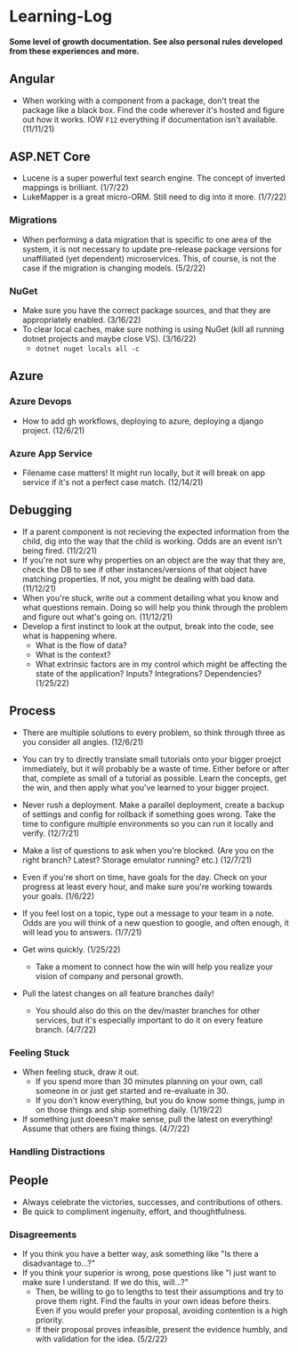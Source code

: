 # Learning-Log
#### Some level of growth documentation. See also personal rules developed from these experiences and more. 

## Angular

- When working with a component from a package, don't treat the package like a black box. Find the code wherever it's hosted and figure out how it works. IOW `F12` everything if documentation isn't available. (11/11/21)
  
## ASP.NET Core

- Lucene is a super powerful text search engine. The concept of inverted mappings is brilliant. (1/7/22)
- LukeMapper is a great micro-ORM. Still need to dig into it more. (1/7/22)
  
### Migrations
- When performing a data migration that is specific to one area of the system, it is not necessary to update pre-release package versions for unaffiliated (yet dependent) microservices. This, of course, is not the case if the migration is changing models. (5/2/22)
### NuGet
- Make sure you have the correct package sources, and that they are appropriately enabled. (3/16/22)
- To clear local caches, make sure nothing is using NuGet (kill all running dotnet projects and maybe close VS). (3/16/22)
  - `dotnet nuget locals all -c`

## Azure

### Azure Devops
- How to add gh workflows, deploying to azure, deploying a django project. (12/6/21)

### Azure App Service
- Filename case matters! It might run locally, but it will break on app service if it's not a perfect case match. (12/14/21)

## Debugging

- If a parent component is not recieving the expected information from the child, dig into the way that the child is working. Odds are an event isn't being fired. (11/2/21)
- If you're not sure why properties on an object are the way that they are, check the DB to see if other instances/versions of that object have matching properties. If not, you might be dealing with bad data. (11/12/21)
- When you're stuck, write out a comment detailing what you know and what questions remain. Doing so will help you think through the problem and figure out what's going on. (11/12/21)
- Develop a first instinct to look at the output, break into the code, see what is happening where. 
  - What is the flow of data? 
  - What is the context? 
  - What extrinsic factors are in my control which might be affecting the state of the application? Inputs? Integrations? Dependencies? (1/25/22)

## Process 

- There are multiple solutions to every problem, so think through three as you consider all angles. (12/6/21)
- You can try to directly translate small tutorials onto your bigger proejct immediately, but it will probably be a waste of time. Either before or after that, complete as small of a tutorial as possible. Learn the concepts, get the win, and then apply what you've learned to your bigger project.
- Never rush a deployment. Make a parallel deployment, create a backup of settings and config for rollback if something goes wrong. Take the time to configure multiple environments so you can run it locally and verify. (12/7/21)
- Make a list of questions to ask when you're blocked. (Are you on the right branch? Latest? Storage emulator running? etc.) (12/7/21)
- Even if you're short on time, have goals for the day. Check on your progress at least every hour, and make sure you're working towards your goals. (1/6/22)
- If you feel lost on a topic, type out a message to your team in a note. Odds are you will think of a new question to google, and often enough, it will lead you to answers. (1/7/21)
- Get wins quickly. (1/25/22)
  - Take a moment to connect how the win will help you realize your vision of company and personal growth. 

- Pull the latest changes on all feature branches daily! 
  - You should also do this on the dev/master branches for other services, but it's especially important to do it on every feature branch. (4/7/22)

### Feeling Stuck
- When feeling stuck, draw it out. 
  - If you spend more than 30 minutes planning on your own, call someone in or just get started and re-evaluate in 30. 
  - If you don't know everything, but you do know some things, jump in on those things and ship something daily. (1/19/22)
- If something just doeesn't make sense, pull the latest on everything! Assume that others are fixing things. (4/7/22)

### Handling Distractions

## People

- Always celebrate the victories, successes, and contributions of others.
- Be quick to compliment ingenuity, effort, and thoughtfulness.

### Disagreements
- If you think you have a better way, ask something like "Is there a disadvantage to...?"
- If you think your superior is wrong, pose questions like "I just want to make sure I understand. If we do this, will...?"
  - Then, be willing to go to lengths to test their assumptions and try to prove them right. Find the faults in your own ideas before theirs. Even if you would prefer your proposal, avoiding contention is a high priority.
  - If their proposal proves infeasible, present the evidence humbly, and with validation for the idea. (5/2/22)